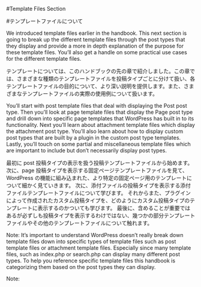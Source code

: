 #Template Files Section

#テンプレートファイルについて

We introduced template files earlier in the handbook.  This next section is going to break up the different template files through the post types that they display and provide a more in depth explanation of the purpose for these template files.  You’ll also get a handle on some practical use cases for the different template files.

テンプレートについては、このハンドブックの先の章で紹介しました。この章では、さまざまな種類のテンプレートファイルを投稿タイプごとに分けて扱い、各テンプレートファイルの目的について、より深い説明を提供します。また、さまざまなテンプレートファイルの実際の使用例について扱います。

You’ll start with post template files that deal with displaying the Post post type.  Then you’ll look at page template files that display the Page post type and drill down into specific page templates that WordPress has built in to its functionality.  Next you’ll learn about attachment template files which display the attachment post type.  You’ll also learn about how to display custom post types that are built by a plugin in the custom post type templates.  Lastly, you’ll touch on some partial and miscellaneous template files which are important to include but don’t necessarily display post types.

最初に post 投稿タイプの表示を扱う投稿テンプレートファイルから始めます。 次に、page 投稿タイプを表示する固定ページテンプレートファイルを見て、WordPress の機能に組み込まれた、より特定の固定ページ用のテンプレートについて細かく見ていきます。 次に、添付ファイルの投稿タイプを表示する添付ファイルテンプレートファイルについて学びます。 それからまた、プラグインによって作成されたカスタム投稿タイプを、どのようにカスタム投稿タイプのテンプレートに表示するのかついても学びます。 最後に、含めることが重要ではあるが必ずしも投稿タイプを表示するわけではない、幾つかの部分テンプレートファイルやその他のテンプレートファイルについて触れます。

Note:  It’s important to understand WordPress doesn’t really break down template files down into specific types of template files such as post template files or attachment template files. Especially since many template files, such as index.php or search.php can display many different post types. To help you reference specific template files this handbook is categorizing them based on the post types they can display.

Note: 
